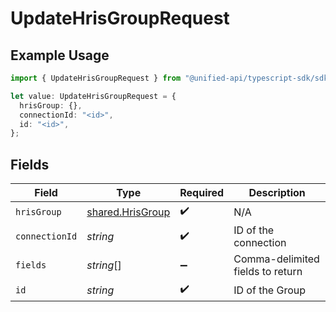 # UpdateHrisGroupRequest

## Example Usage

```typescript
import { UpdateHrisGroupRequest } from "@unified-api/typescript-sdk/sdk/models/operations";

let value: UpdateHrisGroupRequest = {
  hrisGroup: {},
  connectionId: "<id>",
  id: "<id>",
};
```

## Fields

| Field                                                       | Type                                                        | Required                                                    | Description                                                 |
| ----------------------------------------------------------- | ----------------------------------------------------------- | ----------------------------------------------------------- | ----------------------------------------------------------- |
| `hrisGroup`                                                 | [shared.HrisGroup](../../../sdk/models/shared/hrisgroup.md) | :heavy_check_mark:                                          | N/A                                                         |
| `connectionId`                                              | *string*                                                    | :heavy_check_mark:                                          | ID of the connection                                        |
| `fields`                                                    | *string*[]                                                  | :heavy_minus_sign:                                          | Comma-delimited fields to return                            |
| `id`                                                        | *string*                                                    | :heavy_check_mark:                                          | ID of the Group                                             |